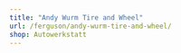 ```yaml
---
title: "Andy Wurm Tire and Wheel"
url: /ferguson/andy-wurm-tire-and-wheel/
shop: Autowerkstatt
---
```

